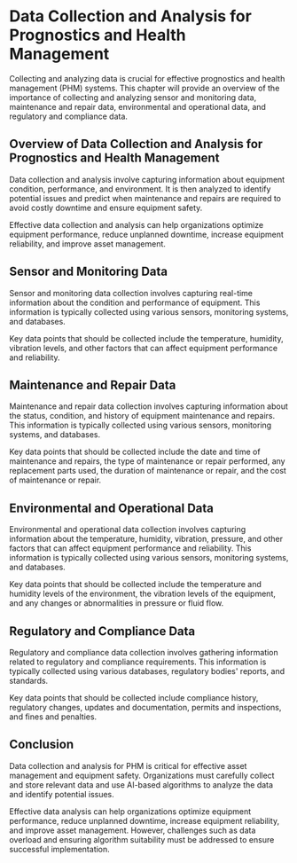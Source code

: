 Data Collection and Analysis for Prognostics and Health Management
==================================================================

Collecting and analyzing data is crucial for effective prognostics and health management (PHM) systems. This chapter will provide an overview of the importance of collecting and analyzing sensor and monitoring data, maintenance and repair data, environmental and operational data, and regulatory and compliance data.

Overview of Data Collection and Analysis for Prognostics and Health Management
------------------------------------------------------------------------------

Data collection and analysis involve capturing information about equipment condition, performance, and environment. It is then analyzed to identify potential issues and predict when maintenance and repairs are required to avoid costly downtime and ensure equipment safety.

Effective data collection and analysis can help organizations optimize equipment performance, reduce unplanned downtime, increase equipment reliability, and improve asset management.

Sensor and Monitoring Data
--------------------------

Sensor and monitoring data collection involves capturing real-time information about the condition and performance of equipment. This information is typically collected using various sensors, monitoring systems, and databases.

Key data points that should be collected include the temperature, humidity, vibration levels, and other factors that can affect equipment performance and reliability.

Maintenance and Repair Data
---------------------------

Maintenance and repair data collection involves capturing information about the status, condition, and history of equipment maintenance and repairs. This information is typically collected using various sensors, monitoring systems, and databases.

Key data points that should be collected include the date and time of maintenance and repairs, the type of maintenance or repair performed, any replacement parts used, the duration of maintenance or repair, and the cost of maintenance or repair.

Environmental and Operational Data
----------------------------------

Environmental and operational data collection involves capturing information about the temperature, humidity, vibration, pressure, and other factors that can affect equipment performance and reliability. This information is typically collected using various sensors, monitoring systems, and databases.

Key data points that should be collected include the temperature and humidity levels of the environment, the vibration levels of the equipment, and any changes or abnormalities in pressure or fluid flow.

Regulatory and Compliance Data
------------------------------

Regulatory and compliance data collection involves gathering information related to regulatory and compliance requirements. This information is typically collected using various databases, regulatory bodies' reports, and standards.

Key data points that should be collected include compliance history, regulatory changes, updates and documentation, permits and inspections, and fines and penalties.

Conclusion
----------

Data collection and analysis for PHM is critical for effective asset management and equipment safety. Organizations must carefully collect and store relevant data and use AI-based algorithms to analyze the data and identify potential issues.

Effective data analysis can help organizations optimize equipment performance, reduce unplanned downtime, increase equipment reliability, and improve asset management. However, challenges such as data overload and ensuring algorithm suitability must be addressed to ensure successful implementation.
